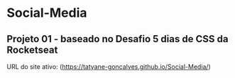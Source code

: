 # Social-Media

## Projeto 01 - baseado no Desafio 5 dias de CSS da Rocketseat

URL do site ativo: (https://tatyane-goncalves.github.io/Social-Media/) 